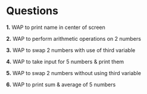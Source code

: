 # Questions
<p><b>1.</b> WAP to print name in center of screen</p>
<p><b>2.</b> WAP to perform arithmetic operations on 2 numbers</p>
<p><b>3.</b> WAP to swap 2 numbers with use of third variable</p>
<p><b>4.</b> WAP to take input for 5 numbers & print them</p>
<p><b>5.</b> WAP to swap 2 numbers without using third variable</p>
<p><b>6.</b> WAP to print sum & average of 5 numbers</p>